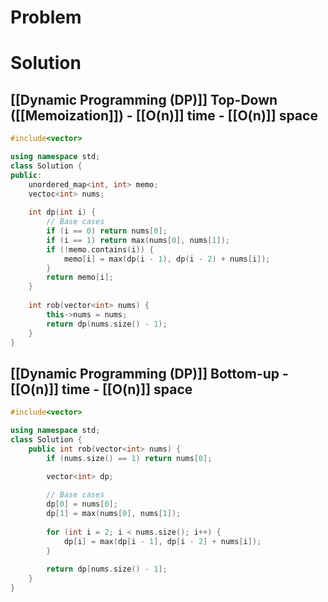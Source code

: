 # Problem

# Solution

## [[Dynamic Programming (DP)]] Top-Down ([[Memoization]]) - [[O(n)]] time - [[O(n)]] space

```cpp
#include<vector>

using namespace std;
class Solution {
public:
    unordered_map<int, int> memo;
    vectoc<int> nums;
    
    int dp(int i) {
        // Base cases
        if (i == 0) return nums[0];
        if (i == 1) return max(nums[0], nums[1]);
        if (!memo.contains(i)) {
            memo[i] = max(dp(i - 1), dp(i - 2) + nums[i]);
        }
        return memo[i];
    }
    
    int rob(vector<int> nums) {
        this->nums = nums;
        return dp(nums.size() - 1);
    }
}
```
## [[Dynamic Programming (DP)]] Bottom-up - [[O(n)]] time - [[O(n)]] space

```cpp
#include<vector>

using namespace std;
class Solution {
    public int rob(vector<int> nums) {
        if (nums.size() == 1) return nums[0];

        vector<int> dp;
        
        // Base cases
        dp[0] = nums[0];
        dp[1] = max(nums[0], nums[1]);
        
        for (int i = 2; i < nums.size(); i++) {
            dp[i] = max(dp[i - 1], dp[i - 2] + nums[i]);
        }
        
        return dp[nums.size() - 1];
    }
}
```